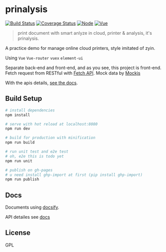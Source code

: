 # prinalysis

[![Build Status](https://api.travis-ci.org/zthxxx/prinalysis.png?branch=master)](https://travis-ci.org/zthxxx/prinalysis)
[![Coverage Status](https://coveralls.io/repos/github/zthxxx/prinalysis/badge.svg?branch=master)](https://coveralls.io/github/zthxxx/prinalysis?branch=master)
[![Node](https://img.shields.io/badge/node-6.11.0+-blue.svg)](https://nodejs.org/)
[![Vue](https://img.shields.io/badge/vue-2.4.0+-brightgreen.svg)](https://vuejs.org/)

> print document with smart anlyze in cloud,  printer & analysis, it's prinalysis.

A practice demo for manage online cloud printers, style imitated of zyin.

Using `Vue` `Vue-router` `vuex` `element-ui`

Separate back-end and front-end, and as you see, this project is front-end. Fetch request from RESTful with [Fetch API](https://developer.mozilla.org/en-US/docs/Web/API/Fetch_API). Mock data by [Mockjs](http://mockjs.com/)

With the apis details, [see the docs](/docs ":ignore :target=_self").

## Build Setup

```bash
# install dependencies
npm install

# serve with hot reload at localhost:8080
npm run dev

# build for production with minification
npm run build

# run unit test and e2e test
# oh, e2e this is todo yet
npm run unit

# publish on gh-pages
# u need install ghp-import at first (pip install ghp-import)
npm run publish
```

## Docs

Documents using [docsify](https://docsify.js.org/#/).

API detailes see [docs](/docs ":ignore :target=_self")

## License

GPL
